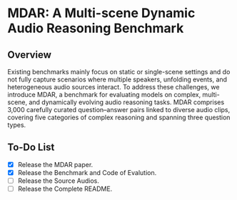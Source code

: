# MDAR: A Multi-scene Dynamic Audio Reasoning Benchmark
## Overview
Existing benchmarks mainly focus on static or single-scene settings and do not fully capture scenarios where multiple speakers, unfolding events, and heterogeneous audio sources interact. To address these challenges, we introduce MDAR, a benchmark for evaluating models on complex, multi-scene, and dynamically evolving audio reasoning tasks. MDAR comprises 3,000 carefully curated question–answer pairs linked to diverse audio clips, covering five categories of complex reasoning and spanning three question types.

## To-Do List
- [x] Release the MDAR paper.
- [x] Release the Benchmark and Code of Evalution.
- [ ] Release the Source Audios.
- [ ] Release the Complete README.
